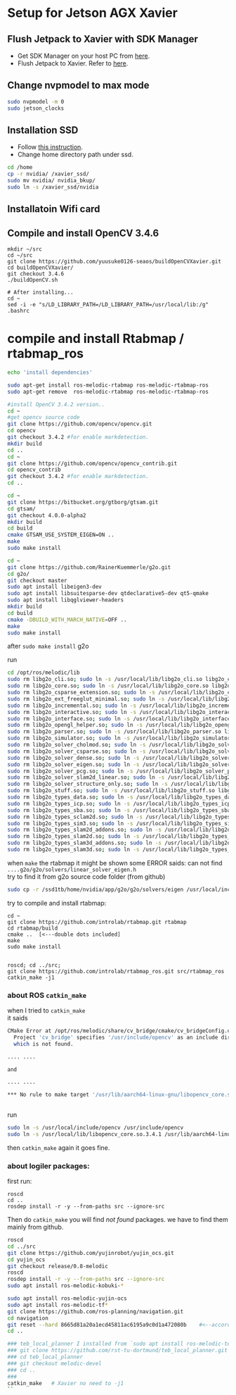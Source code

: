 # Setup for Jetson AGX Xavier

## Flush Jetpack to Xavier with SDK Manager
- Get SDK Manager on your host PC from [here](https://developer.nvidia.com/embedded/downloads).
- Flush Jetpack to Xavier. Refer to [here](https://docs.nvidia.com/sdk-manager/install-with-sdkm-jetson/index.html).

## Change nvpmodel to max mode
```bash
sudo nvpmodel -m 0
sudo jetson_clocks
```

## Installation SSD
- Follow [this instruction](https://medium.com/@ramin.nabati/installing-an-nvme-ssd-drive-on-nvidia-jetson-xavier-37183c948978).
- Change home directory path under ssd.
```bash
cd /home
cp -r nvidia/ /xavier_ssd/
sudo mv nvidia/ nvidia_bkup/
sudo ln -s /xavier_ssd/nvidia
```

## Installatoin Wifi card

## Compile and install OpenCV 3.4.6
```
mkdir ~/src
cd ~/src
git clone https://github.com/yuusuke0126-seaos/buildOpenCVXavier.git
cd buildOpenCVXavier/
git checkout 3.4.6
./buildOpenCV.sh

# After installing...
cd ~
sed -i -e "s/LD_LIBRARY_PATH=/LD_LIBRARY_PATH=/usr/local/lib:/g" .bashrc
```




# compile and install Rtabmap / rtabmap_ros  

```bash
echo 'install dependencies'

sudo apt-get install ros-melodic-rtabmap ros-melodic-rtabmap-ros
sudo apt-get remove  ros-melodic-rtabmap ros-melodic-rtabmap-ros

#install OpenCV 3.4.2 version..
cd ~
#get opencv source code
git clone https://github.com/opencv/opencv.git
cd opencv
git checkout 3.4.2 #for enable markdetection.
mkdir build
cd ..
cd ~
git clone https://github.com/opencv/opencv_contrib.git
cd opencv_contrib
git checkout 3.4.2 #for enable markdetection.
cd ..

cd ~
git clone https://bitbucket.org/gtborg/gtsam.git
cd gtsam/
git checkout 4.0.0-alpha2
mkdir build
cd build
cmake GTSAM_USE_SYSTEM_EIGEN=ON ..
make
sudo make install

cd ~
git clone https://github.com/RainerKuemmerle/g2o.git
cd g2o/
git checkout master
sudo apt install libeigen3-dev
sudo apt install libsuitesparse-dev qtdeclarative5-dev qt5-qmake
sudo apt install libqglviewer-headers
mkdir build
cd build
cmake -DBUILD_WITH_MARCH_NATIVE=OFF ..
make
sudo make install
```


after `sudo make install` g2o  

run  

```bash
cd /opt/ros/melodic/lib 
sudo rm libg2o_cli.so; sudo ln -s /usr/local/lib/libg2o_cli.so libg2o_cli.so;
sudo rm libg2o_core.so; sudo ln -s /usr/local/lib/libg2o_core.so libg2o_core.so;
sudo rm libg2o_csparse_extension.so; sudo ln -s /usr/local/lib/libg2o_csparse_extension.so libg2o_csparse_extension.so;
sudo rm libg2o_ext_freeglut_minimal.so; sudo ln -s /usr/local/lib/libg2o_ext_freeglut_minimal.so libg2o_ext_freeglut_minimal.so;
sudo rm libg2o_incremental.so; sudo ln -s /usr/local/lib/libg2o_incremental.so libg2o_incremental.so;
sudo rm libg2o_interactive.so; sudo ln -s /usr/local/lib/libg2o_interactive.so libg2o_interactive.so;
sudo rm libg2o_interface.so; sudo ln -s /usr/local/lib/libg2o_interface.so libg2o_interface.so;
sudo rm libg2o_opengl_helper.so; sudo ln -s /usr/local/lib/libg2o_opengl_helper.so libg2o_opengl_helper.so;
sudo rm libg2o_parser.so; sudo ln -s /usr/local/lib/libg2o_parser.so libg2o_parser.so;
sudo rm libg2o_simulator.so; sudo ln -s /usr/local/lib/libg2o_simulator.so libg2o_simulator.so;
sudo rm libg2o_solver_cholmod.so; sudo ln -s /usr/local/lib/libg2o_solver_cholmod.so libg2o_solver_cholmod.so;
sudo rm libg2o_solver_csparse.so; sudo ln -s /usr/local/lib/libg2o_solver_csparse.so libg2o_solver_csparse.so;
sudo rm libg2o_solver_dense.so; sudo ln -s /usr/local/lib/libg2o_solver_dense.so libg2o_solver_dense.so;
sudo rm libg2o_solver_eigen.so; sudo ln -s /usr/local/lib/libg2o_solver_eigen.so libg2o_solver_eigen.so;
sudo rm libg2o_solver_pcg.so; sudo ln -s /usr/local/lib/libg2o_solver_pcg.so libg2o_solver_pcg.so;
sudo rm libg2o_solver_slam2d_linear.so; sudo ln -s /usr/local/lib/libg2o_solver_slam2d_linear.so libg2o_solver_slam2d_linear.so;
sudo rm libg2o_solver_structure_only.so; sudo ln -s /usr/local/lib/libg2o_solver_structure_only.so libg2o_solver_structure_only.so;
sudo rm libg2o_stuff.so; sudo ln -s /usr/local/lib/libg2o_stuff.so libg2o_stuff.so;
sudo rm libg2o_types_data.so; sudo ln -s /usr/local/lib/libg2o_types_data.so libg2o_types_data.so;
sudo rm libg2o_types_icp.so; sudo ln -s /usr/local/lib/libg2o_types_icp.so libg2o_types_icp.so;
sudo rm libg2o_types_sba.so; sudo ln -s /usr/local/lib/libg2o_types_sba.so libg2o_types_sba.so;
sudo rm libg2o_types_sclam2d.so; sudo ln -s /usr/local/lib/libg2o_types_sclam2d.so libg2o_types_sclam2d.so;
sudo rm libg2o_types_sim3.so; sudo ln -s /usr/local/lib/libg2o_types_sim3.so libg2o_types_sim3.so;
sudo rm libg2o_types_slam2d_addons.so; sudo ln -s /usr/local/lib/libg2o_types_slam2d_addons.so libg2o_types_slam2d_addons.so;
sudo rm libg2o_types_slam2d.so; sudo ln -s /usr/local/lib/libg2o_types_slam2d.so libg2o_types_slam2d.so;
sudo rm libg2o_types_slam3d_addons.so; sudo ln -s /usr/local/lib/libg2o_types_slam3d_addons.so libg2o_types_slam3d_addons.so;
sudo rm libg2o_types_slam3d.so; sudo ln -s /usr/local/lib/libg2o_types_slam3d.so libg2o_types_slam3d.so;
```





when `make` the rtabmap it might be shown some ERROR saids: can not find `....g2o/g2o/solvers/linear_solver_eigen.h`  
try to find it from g2o source code folder (from github)  
```bash
sudo cp -r /ssd1tb/home/nvidia/app/g2o/g2o/solvers/eigen /usr/local/include/g2o/solvers  
```


try to compile and install rtabmap:  
```
cd ~
git clone https://github.com/introlab/rtabmap.git rtabmap
cd rtabmap/build
cmake ..  [<---double dots included]
make
sudo make install


roscd; cd ../src;
git clone https://github.com/introlab/rtabmap_ros.git src/rtabmap_ros
catkin_make -j1
```


### about ROS `catkin_make`  

when I tried to `catkin_make`  
it saids   

```bash
CMake Error at /opt/ros/melodic/share/cv_bridge/cmake/cv_bridgeConfig.cmake:113 (message):
  Project 'cv_bridge' specifies '/usr/include/opencv' as an include dir,
  which is not found.

.... ....

and

.... ....

*** No rule to make target '/usr/lib/aarch64-linux-gnu/libopencv_core.so.3.2.0', needed by '/home/nvidia/catkin_ws/devel/lib/rtabmap_ros/rtabmap'.  Stop.
 
```

run  

```bash
sudo ln -s /usr/local/include/opencv /usr/include/opencv
sudo ln -s /usr/local/lib/libopencv_core.so.3.4.1 /usr/lib/aarch64-linux-gnu/libopencv_core.so.3.2.0
```

then `catkin_make` again it goes fine.  

### about logiler packages:  

first run:  

```
roscd
cd ..
rosdep install -r -y --from-paths src --ignore-src
```

Then do `catkin_make` you will find _not found_ packages. we have to find them mainly from github.  


```bash
roscd
cd ../src
git clone https://github.com/yujinrobot/yujin_ocs.git
cd yujin_ocs
git checkout release/0.8-melodic
roscd
rosdep install -r -y --from-paths src --ignore-src
sudo apt install ros-melodic-kobuki-*

sudo apt install ros-melodic-yujin-ocs
sudo apt install ros-melodic-tf*
git clone https://github.com/ros-planning/navigation.git
cd navigation
git reset --hard 8665d81a20a1ecd45811ac6195a9c0d1a472080b    #<--according to https://github.com/paulbovbel/frontier_exploration/issues/38-->
cd ..

### teb_local_planner I installed from `sudo apt install ros-melodic-teb-local-planner` 
### git clone https://github.com/rst-tu-dortmund/teb_local_planner.git
### cd teb_local_planner
### git checkout melodic-devel
### cd ..
### 
catkin_make   # Xavier no need to -j1
``
